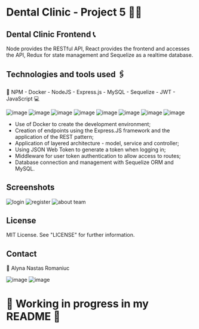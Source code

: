 # Dental Clinic - Project 5  :woman_health_worker:
## Dental Clinic Frontend :telephone_receiver:



Node provides the RESTful API, React provides the frontend and accesses the API, Redux for state management and Sequelize as a realtime database.

## Technologies and tools used :paperclips: 

:round_pushpin: NPM - Docker - NodeJS - Express.js - MySQL - Sequelize - JWT - JavaScript 	:computer:

![image](https://user-images.githubusercontent.com/121962750/227805657-5aa8e20e-f57e-4165-9c7c-08d118e2e913.png)
![image](https://user-images.githubusercontent.com/121962750/227805682-fd4bfbf7-335f-43b3-9c1d-e6f315d3a412.png)
![image](https://user-images.githubusercontent.com/121962750/227805709-c8e594cc-4061-46d2-8052-f1b952d38bd3.png)
![image](https://user-images.githubusercontent.com/121962750/227805729-6d3b3ad9-a7e2-4632-a904-7e2156085290.png)
![image](https://user-images.githubusercontent.com/121962750/227805744-3888f4f2-dce6-4d6f-855d-99c5702ade59.png)
![image](https://user-images.githubusercontent.com/121962750/227806065-1d6c4b9f-7dc5-4795-bb4a-7f764959d32c.png)
![image](https://user-images.githubusercontent.com/121962750/227805755-44a51622-17ab-499d-aec4-bc36e5a58729.png)
![image](https://user-images.githubusercontent.com/121962750/227805775-d9f2a658-5021-4629-9abe-ab36935b490e.png)



- Use of Docker to create the development environment;
- Creation of endpoints using the Express.JS framework and the application of the REST pattern;
- Application of layered architecture - model, service and controller;
- Using JSON Web Token to generate a token when logging in;
- Middleware for user token authentication to allow access to routes;
- Database connection and management with Sequelize ORM and MySQL. 


## Screenshots

![login](https://user-images.githubusercontent.com/121962750/227805596-88f12784-a825-459d-bba8-2aebd966086f.png)
![register](https://user-images.githubusercontent.com/121962750/227805599-1897f6c1-37a9-4ae5-9e3e-e019a2b69606.png)
![about team](https://user-images.githubusercontent.com/121962750/227805589-cefec84e-b920-41f4-8635-fc3ec56acf2f.png)




## License
MIT License. See "LICENSE" for further information.

## Contact

:envelope_with_arrow: Alyna Nastas Romaniuc

![image](https://user-images.githubusercontent.com/121962750/227806286-eaf20a49-cee0-4cff-8f6d-f04b4dfcb873.png)
![image](https://user-images.githubusercontent.com/121962750/227806305-5d5348e2-756b-432d-8f61-870eb09941e3.png)


# :construction: Working in progress in my README :construction:
